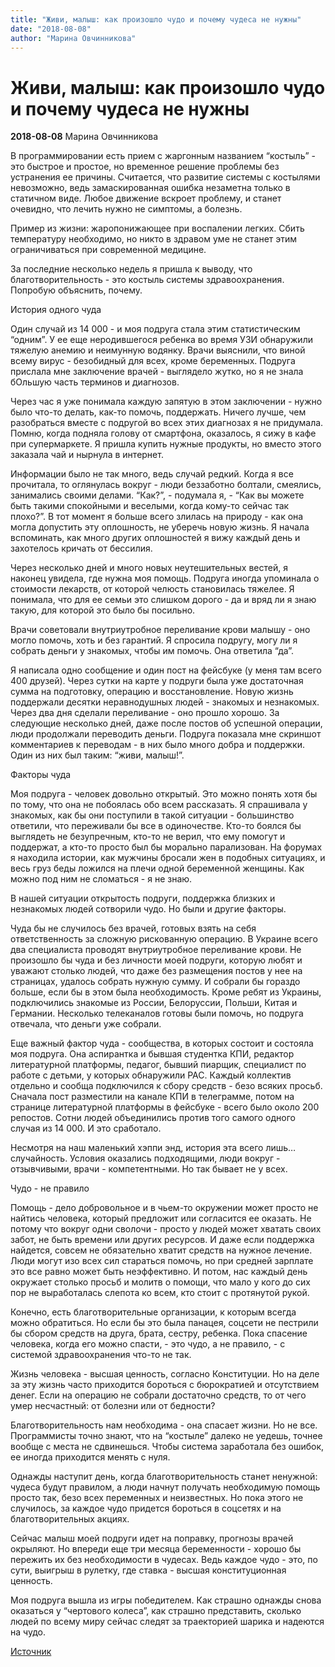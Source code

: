 ```yaml
---
title: "Живи, малыш: как произошло чудо и почему чудеса не нужны"
date: "2018-08-08"
author: "Марина Овчинникова"
---
```


# Живи, малыш: как произошло чудо и почему чудеса не нужны

**2018-08-08** Марина Овчинникова

В программировании есть прием с жаргонным названием “костыль” - это быстрое и простое, но временное решение проблемы без устранения ее причины. Считается, что развитие системы с костылями невозможно, ведь замаскированная ошибка незаметна только в статичном виде. Любое движение вскроет проблему, и станет очевидно, что лечить нужно не симптомы, а болезнь.

Пример из жизни: жаропонижающее при воспалении легких. Сбить температуру необходимо, но никто в здравом уме не станет этим ограничиваться при современной медицине.

За последние несколько недель я пришла к выводу, что благотворительность - это костыль системы здравоохранения. Попробую объяснить, почему.

История одного чуда

Один случай из 14 000 - и моя подруга стала этим статистическим “одним”. У ее еще неродившегося ребенка во время УЗИ обнаружили тяжелую анемию и неимунную водянку. Врачи выяснили, что виной всему вирус - безобидный для всех, кроме беременных. Подруга прислала мне заключение врачей - выглядело жутко, но я не знала бОльшую часть терминов и диагнозов.

Через час я уже понимала каждую запятую в этом заключении - нужно было что-то делать, как-то помочь, поддержать. Ничего лучше, чем разобраться вместе с подругой во всех этих диагнозах я не придумала. Помню, когда подняла голову от смартфона, оказалось, я сижу в кафе при супермаркете. Я пришла купить нужные продукты, но вместо этого заказала чай и нырнула в интернет.

Информации было не так много, ведь случай редкий. Когда я все прочитала, то оглянулась вокруг - люди беззаботно болтали, смеялись, занимались своими делами. “Как?”, - подумала я, - “Как вы можете быть такими спокойными и веселыми, когда кому-то сейчас так плохо?”. В тот момент я больше всего злилась на природу - как она могла допустить эту оплошность, не уберечь новую жизнь. Я начала вспоминать, как много других оплошностей я вижу каждый день и захотелось кричать от бессилия.

Через несколько дней и много новых неутешительных вестей, я наконец увидела, где нужна моя помощь. Подруга иногда упоминала о стоимости лекарств, от которой челюсть становилась тяжелее. Я понимала, что для ее семьи это слишком дорого - да и вряд ли я знаю такую, для которой это было бы посильно.

Врачи советовали внутриутробное переливание крови малышу - оно могло помочь, хоть и без гарантий. Я спросила подругу, могу ли я собрать деньги у знакомых, чтобы им помочь. Она ответила “да”.

Я написала одно сообщение и один пост на фейсбуке (у меня там всего 400 друзей). Через сутки на карте у подруги была уже достаточная сумма на подготовку, операцию и восстановление. Новую жизнь поддержали десятки неравнодушных людей - знакомых и незнакомых. Через два дня сделали переливание - оно прошло хорошо. За следующие несколько дней, даже после постов об успешной операции, люди продолжали переводить деньги. Подруга показала мне скриншот комментариев к переводам - в них было много добра и поддержки. Один из них был таким: “живи, малыш!”.

Факторы чуда

Моя подруга - человек довольно открытый. Это можно понять хотя бы по тому, что она не побоялась обо всем рассказать. Я спрашивала у знакомых, как бы они поступили в такой ситуации - большинство ответили, что переживали бы все в одиночестве. Кто-то боялся бы выглядеть не безупречным, кто-то не верил, что ему помогут и поддержат, а кто-то просто был бы морально парализован. На форумах я находила истории, как мужчины бросали жен в подобных ситуациях, и весь груз беды ложился на плечи одной беременной женщины. Как можно под ним не сломаться - я не знаю.

В нашей ситуации открытость подруги, поддержка близких и незнакомых людей сотворили чудо. Но были и другие факторы.

Чуда бы не случилось без врачей, готовых взять на себя ответственность за сложную рискованную операцию. В Украине всего два специалиста проводят внутриутробное переливание крови. Не произошло бы чуда и без личности моей подруги, которую любят и уважают столько людей, что даже без размещения постов у нее на страницах, удалось собрать нужную сумму. И собрали бы гораздо больше, если бы в этом была необходимость. Кроме ребят из Украины, подключились знакомые из России, Белоруссии, Польши, Китая и Германии. Несколько телеканалов готовы были помочь, но подруга отвечала, что деньги уже собрали.

Еще важный фактор чуда - сообщества, в которых состоит и состояла моя подруга. Она аспирантка и бывшая студентка КПИ, редактор литературной платформы, педагог, бывший пиарщик, специалист по работе с детьми, у которых обнаружили РАС. Каждый коллектив отдельно и сообща подключился к сбору средств - безо всяких просьб. Сначала пост разместили на канале КПИ в телеграмме, потом на странице литературной платформы в фейсбуке - всего было около 200 репостов. Сотни людей объединились против того самого одного случая из 14 000. И это сработало.

Несмотря на наш маленький хэппи энд, история эта всего лишь… случайность. Условия оказались подходящими, люди вокруг - отзывчивыми, врачи - компетентными. Но так бывает не у всех.

Чудо - не правило

Помощь - дело добровольное и в чьем-то окружении может просто не найтись человека, который предложит или согласится ее оказать. Не потому что вокруг одни сволочи - просто у людей может хватать своих забот, не быть времени или других ресурсов. И даже если поддержка найдется, совсем не обязательно хватит средств на нужное лечение. Люди могут изо всех сил стараться помочь, но при средней зарплате это все равно может быть неэффективно. И потом, нас каждый день окружает столько просьб и молитв о помощи, что мало у кого до сих пор не выработалась слепота ко всем, кто стоит с протянутой рукой.

Конечно, есть благотворительные организации, к которым всегда можно обратиться. Но если бы это была панацея, соцсети не пестрили бы сбором средств на друга, брата, сестру, ребенка. Пока спасение человека, когда его можно спасти, - это чудо, а не правило, - с системой здравоохранения что-то не так.

Жизнь человека - высшая ценность, согласно Конституции. Но на деле за эту жизнь часто приходится бороться с бюрократией и отсутствием денег. Если на операцию не собрали достаточно средств, то от чего умер несчастный: от болезни или от бедности?

Благотворительность нам необходима - она спасает жизни. Но не все. Программисты точно знают, что на “костыле” далеко не уедешь, точнее вообще с места не сдвинешься. Чтобы система заработала без ошибок, ее иногда приходится менять с нуля.

Однажды наступит день, когда благотворительность станет ненужной: чудеса будут правилом, а люди начнут получать необходимую помощь просто так, безо всех переменных и неизвестных. Но пока этого не случилось, за каждое чудо придется бороться в соцсетях и на благотворительных акциях.

Сейчас малыш моей подруги идет на поправку, прогнозы врачей окрыляют. Но впереди еще три месяца беременности - хорошо бы пережить их без необходимости в чудесах. Ведь каждое чудо - это, по сути, выигрыш в рулетку, где ставка - высшая конституционная ценность.

Моя подруга вышла из игры победителем. Как страшно однажды снова оказаться у “чертового колеса”, как страшно представить, сколько людей по всему миру сейчас следят за траекторией шарика и надеются на чудо.

[Источник](http://telegra.ph/ZHivi-malysh-kak-proizoshlo-chudo-i-pochemu-chudesa-ne-nuzhny-08-07)